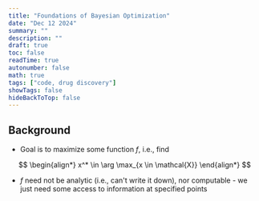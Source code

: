 ```yaml
---
title: "Foundations of Bayesian Optimization"  
date: "Dec 12 2024"  
summary: ""  
description: ""  
draft: true  
toc: false  
readTime: true  
autonumber: false  
math: true  
tags: ["code, drug discovery"]
showTags: false  
hideBackToTop: false
---
```



## Background

* Goal is to maximize some function $f$, i.e., find

$$
\begin{align*}
x^* \in \arg \max_{x \in \mathcal{X}}
\end{align*}
$$

* $f$ need not be analytic (i.e., can't write it down), nor computable - we just need some access to information at specified points
